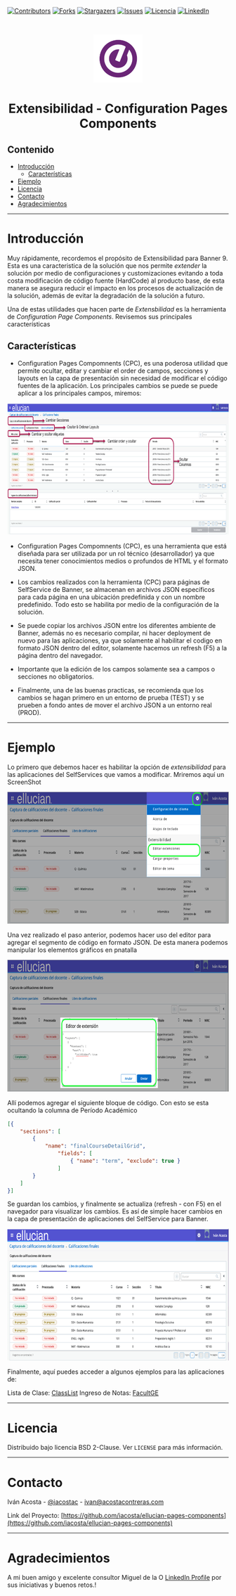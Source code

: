 [![Contributors][contributors-shield]][contributors-url]
[![Forks][forks-shield]][forks-url]
[![Stargazers][stars-shield]][stars-url]
[![Issues][issues-shield]][issues-url]
[![Licencia][license-shield]][license-url]
[![LinkedIn][linkedin-shield]][linkedin-url]

   
<!-- PROJECT LOGO -->
<br />
<p align="center">
  <a href="https://www.ellucian.com/es">
    <img width="110" height="110" src= "https://github.com/iacosta/ellucian-pages-components/blob/master/images/logo.png" raw=true > 
  </a>
  <h1 align="center">Extensibilidad - Configuration Pages Components</h1>
</p>

## Contenido

* [Introducción](#Introducción)
  * [Características](#Alcance)
* [Ejemplo](#Ejemplo)
* [Licencia](#Licencia)
* [Contacto](#Contacto)
* [Agradecimientos](#Agradecimientos)

___
# Introducción
Muy rápidamente, recordemos el propósito de Extensibilidad para Banner 9. Esta es una caracteristica de la solución que nos permite *extender* la solución por medio de configuraciones y customizaciones evitando a toda costa modificación de código fuente (HardCode) al producto base, de esta manera se asegura reducir el impacto en los procesos de actualización de la solución, además de evitar la degradación de la solución a futuro.
 
 Una de estas utilidades que hacen parte de *Extensbilidad* es la herramienta de *Configuration Page Components*. Revisemos sus principales características

## **Características**

- Configuration Pages Compomnents (CPC), es una poderosa utilidad que permite ocultar, editar y cambiar el order de campos, secciones y layouts en la capa de presentación sin necesidad de modificar el código fuentes de la aplicación. Los principales cambios se puede  se puede aplicar a los principales campos, miremos:

<p align="center">
    <img src="images/opciones.png" alt="opciones" width="800" height="300">
</p>

- Configuration Pages Compomnents (CPC), es una herramienta que está diseñada para ser utilizada por un rol técnico (desarrollador) ya que necesita tener conocimientos medios o profundos de HTML y el formato JSON. 

- Los cambios realizados con la herramienta (CPC) para páginas de SelfService de Banner, se almacenan en archivos JSON específicos para cada página en una ubicación predefinida y con un nombre predefinido. Todo esto se habilita por medio de la configuración de la solución.

- Se puede copiar los archivos JSON entre los diferentes ambiente de Banner, además no es necesario compilar, ni hacer deployment de nuevo para las aplicaciones, ya que solamente al habilitar el codigo en formato JSON dentro del editor, solamente hacemos un refresh (F5) a la página dentro del navegador.

- Importante que la edición de los campos solamente sea a campos o secciones no obligatorios.

- Finalmente, una de las buenas practicas, se recomienda que los cambios se hagan primero en un entorno de prueba (TEST) y se prueben a fondo antes de mover el archivo JSON a un entorno real (PROD). 
___
# Ejemplo
Lo primero que debemos hacer es habilitar la opción de *extensibilidad* para las aplicaciones del SelfServices que vamos a modificar. Mriremos aquí un ScreenShot 

<p align="center">
    <img src="images/habilitar_editor.png" alt="editor" width="800" height="300">
</p>

Una vez realizado el paso anterior, podemos hacer uso del editor para agregar el segmento de código en formato JSON. De esta manera podemos manipular los elementos gráficos en pnatalla 

<p align="center">
    <img src="images/editor.png" alt="edit" width="800" height="300">
</p>

Allí podemos agregar el siguiente bloque de código. Con esto se esta ocultando la columna de Período Académico

```json
[{
	"sections": [
		{
			"name": "finalCourseDetailGrid",
				"fields": [
					{ "name": "term", "exclude": true }
				]
		}
	]
}]
```
Se guardan los cambios, y finalmente se actualiza (refresh - con F5) en el navegador para visualizar los cambios. Es así de simple hacer cambios en la capa de presentación de aplicaciones del SelfService para Banner.

<p align="center">
    <img src="images/hide_column.png" alt="columna" width="800" height="300">
</p>

Finalmente, aquí puedes acceder a algunos ejemplos para las aplicaciones de:

Lista de Clase: [ClassList](https://github.com/iacosta/ellucian-pages-components/tree/master/ClassList)
Ingreso de Notas: [FacultGE](https://github.com/iacosta/ellucian-pages-components/tree/master/FacultyGE)

___
# Licencia
Distribuido bajo licencia BSD 2-Clause. Ver `LICENSE` para más información.
___
# Contacto
Iván Acosta - [@iacostac](https://twitter.com/iacostac) - ivan@acostacontreras.com

Link del Proyecto: [https://github.com/iacosta/ellucian-pages-components](https://github.com/iacosta/ellucian-pages-components)
___
# Agradecimientos
A mi buen amigo y excelente consultor Miguel de la O [LinkedIn Profile](https://www.linkedin.com/in/miguel-delao-64065125/) por sus iniciativas y buenos retos.!


<!-- MARKDOWN LINKS & IMAGES -->
<!-- https://www.markdownguide.org/basic-syntax/#reference-style-links -->
[contributors-shield]: https://img.shields.io/github/contributors/iacosta/ellucian-pages-components.svg?style=flat-square
[contributors-url]: hhttps://github.com/iacosta/ellucian-pages-components/graphs/contributors
[forks-shield]: https://img.shields.io/github/forks/iacosta/ellucian-pages-components.svg?style=flat-square
[forks-url]: https://github.com/iacosta/ellucian-pages-components/network/members
[stars-shield]: https://img.shields.io/github/stars/iacosta/ellucian-pages-components.svg?style=flat-square
[stars-url]: https://github.com/iacosta/ellucian-pages-components/stargazers
[issues-shield]: https://img.shields.io/github/issues/iacosta/ellucian-pages-components.svg?style=flat-square
[issues-url]: https://github.com/iacosta/ellucian-pages-components/issues
[license-shield]: https://img.shields.io/github/license/iacosta/ellucian-pages-components
[license-url]: https://github.com/iacosta/ellucian-pages-components/blob/master/LICENSE.txt
[linkedin-shield]: https://img.shields.io/badge/-LinkedIn-black.svg?style=flat-square&logo=linkedin&colorB=555
[linkedin-url]: https://www.linkedin.com/in/iacostac/
